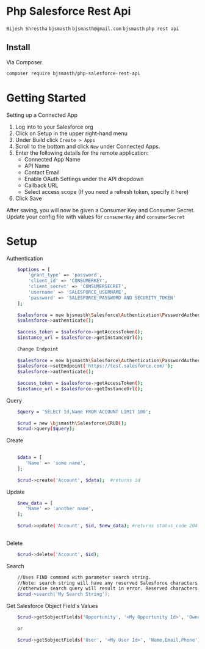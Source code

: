 # Php Salesforce Rest Api

```Bijesh Shrestha``` ```bjsmasth``` ```bjsmasth@gmail.com``` ```bjsmasth``` ```php rest api```

## Install

Via Composer

``` bash
composer require bjsmasth/php-salesforce-rest-api
```

# Getting Started

Setting up a Connected App

1. Log into to your Salesforce org
2. Click on Setup in the upper right-hand menu
3. Under Build click ```Create > Apps ```
4. Scroll to the bottom and click ```New``` under Connected Apps.
5. Enter the following details for the remote application:
    - Connected App Name
    - API Name
    - Contact Email
    - Enable OAuth Settings under the API dropdown
    - Callback URL
    - Select access scope (If you need a refresh token, specify it here)
6. Click Save

After saving, you will now be given a Consumer Key and Consumer Secret. Update your config file with values for ```consumerKey``` and ```consumerSecret```

# Setup

Authentication

```bash
    $options = [
        'grant_type' => 'password',
        'client_id' => 'CONSUMERKEY',
        'client_secret' => 'CONSUMERSECRET',
        'username' => 'SALESFORCE_USERNAME',
        'password' => 'SALESFORCE_PASSWORD AND SECURITY_TOKEN'
    ];
    
    $salesforce = new bjsmasth\Salesforce\Authentication\PasswordAuthentication($options);
    $salesforce->authenticate();
    
    $access_token = $salesforce->getAccessToken();
    $instance_url = $salesforce->getInstanceUrl();
    
    Change Endpoint
    
    $salesforce = new bjsmasth\Salesforce\Authentication\PasswordAuthentication($options);
    $salesforce->setEndpoint('https://test.salesforce.com/');
    $salesforce->authenticate();
 
    $access_token = $salesforce->getAccessToken();
    $instance_url = $salesforce->getInstanceUrl();
```

Query

```bash
    $query = 'SELECT Id,Name FROM ACCOUNT LIMIT 100';
    
    $crud = new \bjsmasth\Salesforce\CRUD();
    $crud->query($query);
```

Create

```bash
    
    $data = [
       'Name' => 'some name',
    ];
    
    $crud->create('Account', $data);  #returns id
```

Update

```bash
    $new_data = [
       'Name' => 'another name',
    ];
    
    $crud->update('Account', $id, $new_data); #returns status_code 204
    
```

Delete

```bash
    $crud->delete('Account', $id);

```

Search

```bash
    //Uses FIND command with parameter search string. 
    //Note: search string will have any reserved Salesforce characters replaced with character, preceded by backslash, 
    //otherwise search query will result in error. Reserved characters: ? & | ! { } [ ] ( ) ^ ~ * : \ " ' + -
    $crud->search('My Search String');

```

Get Salesforce Object Field's Values

```bash
    $crud->getSobjectFields('Opportunity', '<My Opportunity Id>', 'OwnerId');
    
    or
    
    $crud->getSobjectFields('User', '<My User Id>', 'Name,Email,Phone');

```
